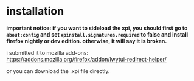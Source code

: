 # installation

**important notice: if you want to sideload the xpi, you should first go to `about:config` and set `xpinstall.signatures.required` to false and install firefox nightly or dev edition. otherwise, it will say it is broken.**

i submitted it to mozilla add-ons:  
https://addons.mozilla.org/firefox/addon/lwytui-redirect-helper/

or you can download the .xpi file directly.
